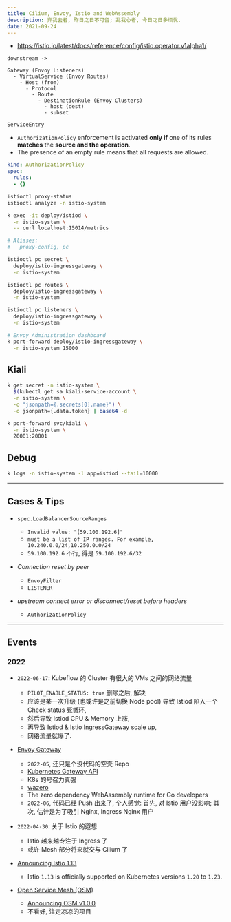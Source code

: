 ```yaml
---
title: Cilium, Envoy, Istio and WebAssembly
description: 弃我去者, 昨日之日不可留; 乱我心者, 今日之日多烦忧.
date: 2021-09-24
---
```


- https://istio.io/latest/docs/reference/config/istio.operator.v1alpha1/

```
downstream ->

Gateway (Envoy Listeners)
  - VirtualService (Envoy Routes)
    - Host (from)
      - Protocol
        - Route
          - DestinationRule (Envoy Clusters)
            - host (dest)
            - subset

ServiceEntry
```

- `AuthorizationPolicy` enforcement is activated
  **only if** one of its rules **matches** the
  **source and the operation**.
- The presence of an empty rule means that
  all requests are allowed.

```yaml
kind: AuthorizationPolicy
spec:
  rules:
  - {}
```

```zsh
istioctl proxy-status
istioctl analyze -n istio-system
```

```zsh
k exec -it deploy/istiod \
  -n istio-system \
  -- curl localhost:15014/metrics

# Aliases:
#   proxy-config, pc

istioctl pc secret \
  deploy/istio-ingressgateway \
  -n istio-system

istioctl pc routes \
  deploy/istio-ingressgateway \
  -n istio-system

istioctl pc listeners \
  deploy/istio-ingressgateway \
  -n istio-system

# Envoy Administration dashboard
k port-forward deploy/istio-ingressgateway \
  -n istio-system 15000
```

## Kiali

```zsh
k get secret -n istio-system \
  $(kubectl get sa kiali-service-account \
  -n istio-system \
  -o "jsonpath={.secrets[0].name}") \
  -o jsonpath={.data.token} | base64 -d

k port-forward svc/kiali \
  -n istio-system \
  20001:20001
```

## Debug

```zsh
k logs -n istio-system -l app=istiod --tail=10000
```

------------------

## Cases & Tips

- `spec.LoadBalancerSourceRanges`
  - `Invalid value: "[59.100.192.6]"`
  - `must be a list of IP ranges. For example, 10.240.0.0/24,10.250.0.0/24`
  - `59.100.192.6` 不行, 得是 `59.100.192.6/32`

- *Connection reset by peer*
  - `EnvoyFilter`
  - `LISTENER`

- *upstream connect error or disconnect/reset before headers*
  - `AuthorizationPolicy`

------------------

## Events

### 2022

- `2022-06-17`: Kubeflow 的 Cluster 有很大的 VMs 之间的网络流量
  - `PILOT_ENABLE_STATUS: true` 删除之后, 解决
  - 应该是某一次升级 (也或许是之前切换 Node pool) 导致
    Istiod 陷入一个 Check status 死循环,
  - 然后导致 Istiod CPU & Memory 上涨,
  - 再导致 Istiod & Istio IngressGateway scale up,
  - 网络流量就爆了.

- [Envoy Gateway](https://github.com/envoyproxy/gateway)
  - `2022-05`, 还只是个没代码的空壳 Repo
  - [Kubernetes Gateway API](https://github.com/kubernetes-sigs/gateway-api)
  - K8s 的号召力真强
  - [wazero](https://github.com/tetratelabs/wazero)
  - The zero dependency WebAssembly runtime for Go developers
  - `2022-06`, 代码已经 Push 出来了, 个人感觉:
    首先, 对 Istio 用户没影响;
    其次, 估计是为了吸引 Nginx, Ingress Nginx 用户

- `2022-04-30`: 关于 Istio 的遐想
  - Istio 越来越专注于 Ingress 了
  - 或许 Mesh 部分将来就交与 Cilium 了

- [Announcing Istio 1.13](https://istio.io/latest/news/releases/1.13.x/announcing-1.13/)
  - Istio `1.13` is officially supported on
    Kubernetes versions `1.20` to `1.23`.

- [Open Service Mesh (OSM)](https://github.com/openservicemesh/osm)
  - [Announcing OSM v1.0.0](https://openservicemesh.io/blog/announcing-osm-v1/)
  - 不看好, 注定凉凉的项目
